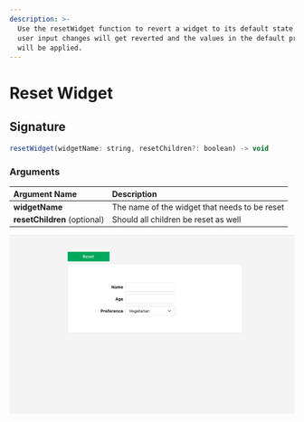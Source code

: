 ```yaml
---
description: >-
  Use the resetWidget function to revert a widget to its default state.  Any
  user input changes will get reverted and the values in the default properties
  will be applied.
---
```


# Reset Widget

## Signature

```javascript
resetWidget(widgetName: string, resetChildren?: boolean) -> void
```

### Arguments

| **Argument Name** | **Description** |
| :--- | :--- |
| **widgetName** | The name of the widget that needs to be reset |
| **resetChildren** \(optional\) | Should all children be reset as well |

![Click to expand](../.gitbook/assets/resetWidget.gif)

